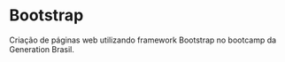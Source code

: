 # Bootstrap
Criação de páginas web utilizando framework Bootstrap no bootcamp da Generation Brasil.
